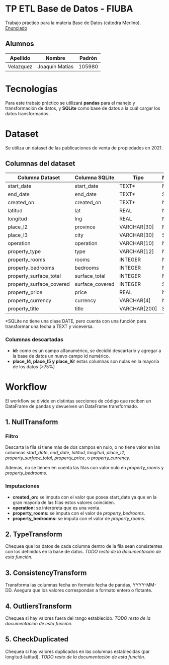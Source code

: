 # TP ETL Base de Datos - FIUBA

Trabajo práctico para la materia Base de Datos (cátedra Merlino). [Enunciado](Enunciado.pdf)

## Alumnos

| Apellido | Nombre | Padrón |
| -------- | ------- | ------- |
| Velazquez | Joaquín Matías | 105980 |

# Tecnologías

Para este trabajo práctico se utilizará **pandas** para el manejo y transformación de datos, y **SQLite** como base de datos a la cuál cargar los datos transformados.

# Dataset

Se utiliza un dataset de las publicaciones de venta de propiedades en 2021.

## Columnas del dataset

| Columna Dataset | Columna SQLite | Tipo | Nulleable |
| -------- | ------- | ------- | ------- |
| start_date | start_date | TEXT* | No |
| end_date | end_date | TEXT* | Si |
| created_on | created_on | TEXT* | No |
| latitud | lat | REAL | No |
| longitud | lng | REAL | No |
| place_l2 | province | VARCHAR[30] | No |
| place_l3 | city | VARCHAR[30] | Si |
| operation | operation | VARCHAR[10] | No |
| property_type | type | VARCHAR[12] | No |
| property_rooms | rooms | INTEGER | No |
| property_bedrooms | bedrooms | INTEGER | No |
| property_surface_total | surface_total | INTEGER | No |
| property_surface_covered | surface_covered | INTEGER | Si |
| property_price | price | REAL | No |
| property_currency | currency | VARCHAR[4] | No |
| property_title | title | VARCHAR[200] | Si |

*SQLite no tiene una clase DATE, pero cuenta con una función para transformar una fecha a TEXT y viceversa.

### Columnas descartadas

 - **id:** como es un campo alfanumérico, se decidió descartarlo y agregar a la base de datos un nuevo campo id numérico.
 - **place_l4, place_l5 y place_l6:** estas columnas son nulas en la mayoría de los datos (>75%)

# Workflow

El workflow se divide en distintas secciones de código que reciben un DataFrame de pandas y devuelven un DataFrame transformado. 

## 1. NullTransform

### Filtro
Descarta la fila si tiene más de dos campos en nulo, o no tiene valor en las columnas *start_date*, *end_date*, *latitud*, *longitud*, *place_l2*, *property_surface_total*, *property_price*, o *property_currency*.

Además, no se tienen en cuenta las filas con valor nulo en *property_rooms* y *property_bedrooms*.

### Imputaciones
 - **created_on:** se imputa con el valor que posea start_date ya que en la gran mayoría de las filas estos valores coinciden.
 - **operation:** se interpreta que es una venta.
 - **property_rooms:** se imputa con el valor de *property_bedrooms*.
 - **property_bedrooms:** se imputa con el valor de *property_rooms*.

## 2. TypeTransform
Chequea que los datos de cada columna dentro de la fila sean consistentes con los definidos en la base de datos.
*TODO resto de la documentación de esta función.*

## 3. ConsistencyTransform
Transforma las columnas fecha en formato fecha de pandas, YYYY-MM-DD. Asegura que los valores correspondan a formato entero o flotante.

## 4. OutliersTransform
Chequea si hay valores fuera del rango establecido.
*TODO resto de la documentación de esta función.*

## 5. CheckDuplicated
Chequea si hay valores duplicados en las columnas establecidas (par longitud-latitud).
*TODO resto de la documentación de esta función.*